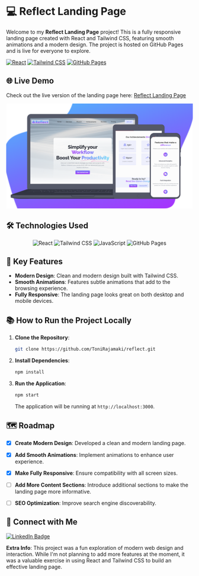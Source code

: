 # 💻 Reflect Landing Page

Welcome to my **Reflect Landing Page** project! This is a fully responsive landing page created with React and Tailwind CSS, featuring smooth animations and a modern design. The project is hosted on GitHub Pages and is live for everyone to explore.

[![React](https://img.shields.io/badge/React-%2361DAFB.svg?style=for-the-badge&logo=react&logoColor=white)](https://reactjs.org/) [![Tailwind CSS](https://img.shields.io/badge/TailwindCSS-%2306B6D4.svg?style=for-the-badge&logo=tailwind-css&logoColor=white)](https://tailwindcss.com/) [![GitHub Pages](https://img.shields.io/badge/Hosted_on-GitHub_Pages-%23333.svg?style=for-the-badge&logo=github&logoColor=white)](https://pages.github.com/)

## 🌐 Live Demo

Check out the live version of the landing page here: [Reflect Landing Page](https://tonirajamaki.github.io/reflect/#home)

<img src="https://github.com/ToniRajamaki/folio2/blob/bea74f901423c5ba0497eb9ec2dbd07c83bd5d8a/public/assets/project-thumbnails/reflect-thumbnail.png?raw=true" alt="Reflect Landing Page Screenshot" />

## 🛠️ Technologies Used

<p align="center">
  <img src="https://img.shields.io/badge/React-%2361DAFB.svg?style=for-the-badge&logo=react&logoColor=white" alt="React" />
  <img src="https://img.shields.io/badge/TailwindCSS-%2306B6D4.svg?style=for-the-badge&logo=tailwind-css&logoColor=white" alt="Tailwind CSS" />
  <img src="https://img.shields.io/badge/JavaScript-%23F7DF1E.svg?style=for-the-badge&logo=javascript&logoColor=black" alt="JavaScript" />
  <img src="https://img.shields.io/badge/GitHub_Pages-%23333.svg?style=for-the-badge&logo=github&logoColor=white" alt="GitHub Pages" />
</p>

## 🌟 Key Features

- **Modern Design**: Clean and modern design built with Tailwind CSS.
- **Smooth Animations**: Features subtle animations that add to the browsing experience.
- **Fully Responsive**: The landing page looks great on both desktop and mobile devices.

## 📚 How to Run the Project Locally

1. **Clone the Repository**:
   ```sh
   git clone https://github.com/ToniRajamaki/reflect.git
   ```
2. **Install Dependencies**:
   ```sh
   npm install
   ```
3. **Run the Application**:
   ```sh
   npm start
   ```
   The application will be running at `http://localhost:3000`.

## 🗺️ Roadmap

- [x] **Create Modern Design**: Developed a clean and modern landing page.
- [x] **Add Smooth Animations**: Implement animations to enhance user experience.
- [x] **Make Fully Responsive**: Ensure compatibility with all screen sizes.
- [ ] **Add More Content Sections**: Introduce additional sections to make the landing page more informative.
- [ ] **SEO Optimization**: Improve search engine discoverability.


## 🤝 Connect with Me

<p align="left">
  <a href="https://linkedin.com/in/toni-rajam%C3%A4ki-025055283" target="_blank">
    <img src="https://img.shields.io/badge/LinkedIn-Connect-blue?style=for-the-badge&logo=linkedin" alt="LinkedIn Badge" />
  </a>
</p>

**Extra Info**: This project was a fun exploration of modern web design and interaction. While I'm not planning to add more features at the moment, it was a valuable exercise in using React and Tailwind CSS to build an effective landing page.
